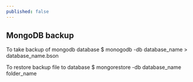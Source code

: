 ```yaml
---
published: false
---
```


## MongoDB backup
To take backup of mongodb database
	$ monogodb -db database_name > database_name.bson
    
To restore backup file to database
	$ mongorestore -db database_name folder_name

